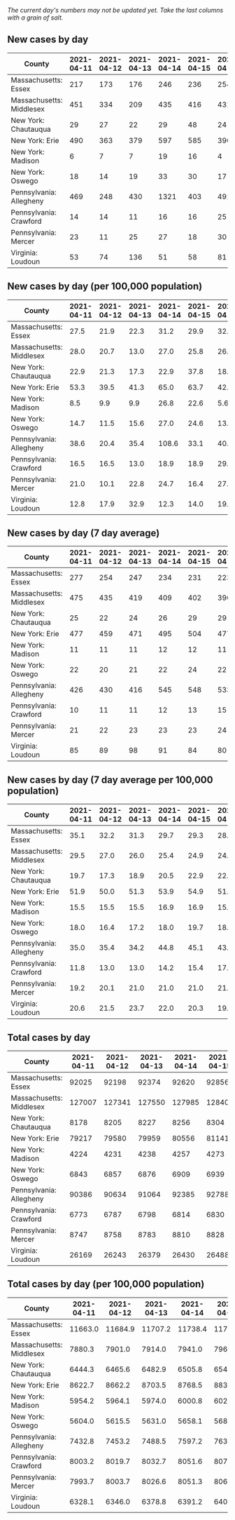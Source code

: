 _The current day's numbers may not be updated yet. Take the last columns with a grain of salt._
## New cases by day

| County | 2021-04-11 | 2021-04-12 | 2021-04-13 | 2021-04-14 | 2021-04-15 | 2021-04-16 | 2021-04-17 |
| --- | --- | --- | --- | --- | --- | --- | --- |
| Massachusetts: Essex | 217 | 173 | 176 | 246 | 236 | 254 |  |
| Massachusetts: Middlesex | 451 | 334 | 209 | 435 | 416 | 431 |  |
| New York: Chautauqua | 29 | 27 | 22 | 29 | 48 | 24 |  |
| New York: Erie | 490 | 363 | 379 | 597 | 585 | 390 |  |
| New York: Madison | 6 | 7 | 7 | 19 | 16 | 4 |  |
| New York: Oswego | 18 | 14 | 19 | 33 | 30 | 17 |  |
| Pennsylvania: Allegheny | 469 | 248 | 430 | 1321 | 403 | 491 |  |
| Pennsylvania: Crawford | 14 | 14 | 11 | 16 | 16 | 25 |  |
| Pennsylvania: Mercer | 23 | 11 | 25 | 27 | 18 | 30 |  |
| Virginia: Loudoun | 53 | 74 | 136 | 51 | 58 | 81 |  |

## New cases by day (per 100,000 population)

| County | 2021-04-11 | 2021-04-12 | 2021-04-13 | 2021-04-14 | 2021-04-15 | 2021-04-16 | 2021-04-17 |
| --- | --- | --- | --- | --- | --- | --- | --- |
| Massachusetts: Essex | 27.5 | 21.9 | 22.3 | 31.2 | 29.9 | 32.2 |  |
| Massachusetts: Middlesex | 28.0 | 20.7 | 13.0 | 27.0 | 25.8 | 26.7 |  |
| New York: Chautauqua | 22.9 | 21.3 | 17.3 | 22.9 | 37.8 | 18.9 |  |
| New York: Erie | 53.3 | 39.5 | 41.3 | 65.0 | 63.7 | 42.5 |  |
| New York: Madison | 8.5 | 9.9 | 9.9 | 26.8 | 22.6 | 5.6 |  |
| New York: Oswego | 14.7 | 11.5 | 15.6 | 27.0 | 24.6 | 13.9 |  |
| Pennsylvania: Allegheny | 38.6 | 20.4 | 35.4 | 108.6 | 33.1 | 40.4 |  |
| Pennsylvania: Crawford | 16.5 | 16.5 | 13.0 | 18.9 | 18.9 | 29.5 |  |
| Pennsylvania: Mercer | 21.0 | 10.1 | 22.8 | 24.7 | 16.4 | 27.4 |  |
| Virginia: Loudoun | 12.8 | 17.9 | 32.9 | 12.3 | 14.0 | 19.6 |  |

## New cases by day (7 day average)

| County | 2021-04-11 | 2021-04-12 | 2021-04-13 | 2021-04-14 | 2021-04-15 | 2021-04-16 | 2021-04-17 |
| --- | --- | --- | --- | --- | --- | --- | --- |
| Massachusetts: Essex | 277 | 254 | 247 | 234 | 231 | 223 |  |
| Massachusetts: Middlesex | 475 | 435 | 419 | 409 | 402 | 396 |  |
| New York: Chautauqua | 25 | 22 | 24 | 26 | 29 | 29 |  |
| New York: Erie | 477 | 459 | 471 | 495 | 504 | 477 |  |
| New York: Madison | 11 | 11 | 11 | 12 | 12 | 11 |  |
| New York: Oswego | 22 | 20 | 21 | 22 | 24 | 22 |  |
| Pennsylvania: Allegheny | 426 | 430 | 416 | 545 | 548 | 533 |  |
| Pennsylvania: Crawford | 10 | 11 | 11 | 12 | 13 | 15 |  |
| Pennsylvania: Mercer | 21 | 22 | 23 | 23 | 23 | 24 |  |
| Virginia: Loudoun | 85 | 89 | 98 | 91 | 84 | 80 |  |

## New cases by day (7 day average per 100,000 population)

| County | 2021-04-11 | 2021-04-12 | 2021-04-13 | 2021-04-14 | 2021-04-15 | 2021-04-16 | 2021-04-17 |
| --- | --- | --- | --- | --- | --- | --- | --- |
| Massachusetts: Essex | 35.1 | 32.2 | 31.3 | 29.7 | 29.3 | 28.3 |  |
| Massachusetts: Middlesex | 29.5 | 27.0 | 26.0 | 25.4 | 24.9 | 24.6 |  |
| New York: Chautauqua | 19.7 | 17.3 | 18.9 | 20.5 | 22.9 | 22.9 |  |
| New York: Erie | 51.9 | 50.0 | 51.3 | 53.9 | 54.9 | 51.9 |  |
| New York: Madison | 15.5 | 15.5 | 15.5 | 16.9 | 16.9 | 15.5 |  |
| New York: Oswego | 18.0 | 16.4 | 17.2 | 18.0 | 19.7 | 18.0 |  |
| Pennsylvania: Allegheny | 35.0 | 35.4 | 34.2 | 44.8 | 45.1 | 43.8 |  |
| Pennsylvania: Crawford | 11.8 | 13.0 | 13.0 | 14.2 | 15.4 | 17.7 |  |
| Pennsylvania: Mercer | 19.2 | 20.1 | 21.0 | 21.0 | 21.0 | 21.9 |  |
| Virginia: Loudoun | 20.6 | 21.5 | 23.7 | 22.0 | 20.3 | 19.3 |  |

## Total cases by day

| County | 2021-04-11 | 2021-04-12 | 2021-04-13 | 2021-04-14 | 2021-04-15 | 2021-04-16 | 2021-04-17 |
| --- | --- | --- | --- | --- | --- | --- | --- |
| Massachusetts: Essex | 92025 | 92198 | 92374 | 92620 | 92856 | 93110 |  |
| Massachusetts: Middlesex | 127007 | 127341 | 127550 | 127985 | 128401 | 128832 |  |
| New York: Chautauqua | 8178 | 8205 | 8227 | 8256 | 8304 | 8328 |  |
| New York: Erie | 79217 | 79580 | 79959 | 80556 | 81141 | 81531 |  |
| New York: Madison | 4224 | 4231 | 4238 | 4257 | 4273 | 4277 |  |
| New York: Oswego | 6843 | 6857 | 6876 | 6909 | 6939 | 6956 |  |
| Pennsylvania: Allegheny | 90386 | 90634 | 91064 | 92385 | 92788 | 93279 |  |
| Pennsylvania: Crawford | 6773 | 6787 | 6798 | 6814 | 6830 | 6855 |  |
| Pennsylvania: Mercer | 8747 | 8758 | 8783 | 8810 | 8828 | 8858 |  |
| Virginia: Loudoun | 26169 | 26243 | 26379 | 26430 | 26488 | 26569 |  |

## Total cases by day (per 100,000 population)

| County | 2021-04-11 | 2021-04-12 | 2021-04-13 | 2021-04-14 | 2021-04-15 | 2021-04-16 | 2021-04-17 |
| --- | --- | --- | --- | --- | --- | --- | --- |
| Massachusetts: Essex | 11663.0 | 11684.9 | 11707.2 | 11738.4 | 11768.3 | 11800.5 |  |
| Massachusetts: Middlesex | 7880.3 | 7901.0 | 7914.0 | 7941.0 | 7966.8 | 7993.6 |  |
| New York: Chautauqua | 6444.3 | 6465.6 | 6482.9 | 6505.8 | 6543.6 | 6562.5 |  |
| New York: Erie | 8622.7 | 8662.2 | 8703.5 | 8768.5 | 8832.1 | 8874.6 |  |
| New York: Madison | 5954.2 | 5964.1 | 5974.0 | 6000.8 | 6023.3 | 6029.0 |  |
| New York: Oswego | 5604.0 | 5615.5 | 5631.0 | 5658.1 | 5682.6 | 5696.5 |  |
| Pennsylvania: Allegheny | 7432.8 | 7453.2 | 7488.5 | 7597.2 | 7630.3 | 7670.7 |  |
| Pennsylvania: Crawford | 8003.2 | 8019.7 | 8032.7 | 8051.6 | 8070.5 | 8100.1 |  |
| Pennsylvania: Mercer | 7993.7 | 8003.7 | 8026.6 | 8051.3 | 8067.7 | 8095.1 |  |
| Virginia: Loudoun | 6328.1 | 6346.0 | 6378.8 | 6391.2 | 6405.2 | 6424.8 |  |
